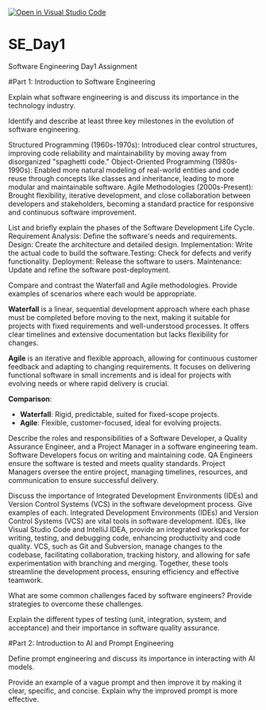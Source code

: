 [![Open in Visual Studio Code](https://classroom.github.com/assets/open-in-vscode-2e0aaae1b6195c2367325f4f02e2d04e9abb55f0b24a779b69b11b9e10269abc.svg)](https://classroom.github.com/online_ide?assignment_repo_id=15567900&assignment_repo_type=AssignmentRepo)
# SE_Day1
Software Engineering Day1 Assignment

#Part 1: Introduction to Software Engineering

Explain what software engineering is and discuss its importance in the technology industry.


Identify and describe at least three key milestones in the evolution of software engineering.

Structured Programming (1960s-1970s): Introduced clear control structures, improving code reliability and maintainability by moving away from disorganized "spaghetti code."
Object-Oriented Programming (1980s-1990s): Enabled more natural modeling of real-world entities and code reuse through concepts like classes and inheritance, leading to more modular and maintainable software.
Agile Methodologies (2000s-Present): Brought flexibility, iterative development, and close collaboration between developers and stakeholders, becoming a standard practice for responsive and continuous software improvement.

List and briefly explain the phases of the Software Development Life Cycle.
Requirement Analysis: Define the software's needs and requirements.
Design: Create the architecture and detailed design.
Implementation: Write the actual code to build the software.Testing: Check for defects and verify functionality.
Deployment: Release the software to users.
Maintenance: Update and refine the software post-deployment.

Compare and contrast the Waterfall and Agile methodologies. Provide examples of scenarios where each would be appropriate.

**Waterfall** is a linear, sequential development approach where each phase must be completed before moving to the next, making it suitable for projects with fixed requirements and well-understood processes. It offers clear timelines and extensive documentation but lacks flexibility for changes.

**Agile** is an iterative and flexible approach, allowing for continuous customer feedback and adapting to changing requirements. It focuses on delivering functional software in small increments and is ideal for projects with evolving needs or where rapid delivery is crucial.

**Comparison**:
- **Waterfall**: Rigid, predictable, suited for fixed-scope projects.
- **Agile**: Flexible, customer-focused, ideal for evolving projects.


Describe the roles and responsibilities of a Software Developer, a Quality Assurance Engineer, and a Project Manager in a software engineering team.
Software Developers focus on writing and maintaining code.
QA Engineers ensure the software is tested and meets quality standards.
Project Managers oversee the entire project, managing timelines, resources, and communication to ensure successful delivery.

Discuss the importance of Integrated Development Environments (IDEs) and Version Control Systems (VCS) in the software development process. Give examples of each.
Integrated Development Environments (IDEs) and Version Control Systems (VCS) are vital tools in software development. IDEs, like Visual Studio Code and IntelliJ IDEA, provide an integrated workspace for writing, testing, and debugging code, enhancing productivity and code quality. VCS, such as Git and Subversion, manage changes to the codebase, facilitating collaboration, tracking history, and allowing for safe experimentation with branching and merging. Together, these tools streamline the development process, ensuring efficiency and effective teamwork.

What are some common challenges faced by software engineers? Provide strategies to overcome these challenges.


Explain the different types of testing (unit, integration, system, and acceptance) and their importance in software quality assurance.


#Part 2: Introduction to AI and Prompt Engineering


Define prompt engineering and discuss its importance in interacting with AI models.


Provide an example of a vague prompt and then improve it by making it clear, specific, and concise. Explain why the improved prompt is more effective.
